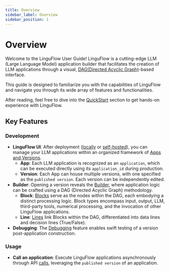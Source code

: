 ```yaml
---
title: Overview
sidebar_label: Overview
sidebar_position: 1
---
```


# Overview

Welcome to the LinguFlow User Guide! LinguFlow is a cutting-edge LLM (Large Language Model) application builder that facilitates the creation of LLM applications through a visual, [DAG(Directed Acyclic Graph)](https://en.wikipedia.org/wiki/Directed_acyclic_graph)-based interface.

This guide is designed to familiarize you with the capabilities of LinguFlow and navigate you through its wide array of features and functionalities.

After reading, feel free to dive into the [QuickStart](quickstart) section to get hands-on experience with LinguFlow.

## Key Features

### Development

- **LinguFlow UI**: After deployment ([locally](deployment/local) or [self-hosted](deployment/self_host)), you can manage your LLM applications within an organized framework of [Apps and Versions](develop/application_and_version).
    - **App**: Each LLM application is recognized as an `application`, which can be executed directly using its `application_id` during production.
    - **Version**: Each App can house multiple versions, with one specified as the `published version`. Each version can be independently edited.
- **Builder**: Opening a version reveals the [Builder](develop/builder/summary), where application logic can be crafted using a DAG (Directed Acyclic Graph) methodology.
    - **Block**: [Blocks](develop/builder/blocks) serve as the nodes within the DAG, each embodying a distinct processing logic. Block types encompass input, output, LLM, third-party tools, numerical processing, and the invocation of other LinguFlow applications.
    - **Line**: [Lines](develop/builder/summary#lines) link Blocks within the DAG, differentiated into data lines and decision lines (True/False).
- **Debugging**: The [Debugging](develop/builder/debugging) feature enables swift testing of a version post-application construction.

### Usage

- **Call an application**: Execute LinguFlow applications asynchronously through API [calls](run/call_an_application), leveraging the `published version` of an application.
<!-- - **Tracing**: LinguFlow utilizes LangFuse as its [Tracing](run/tracing) instrument, documenting every user interaction. -->
<!-- - **Feedback**: The [Feedback](run/feedbacks) API allows for the provision of feedback on each interaction, with outcomes logged in LangFuse. -->